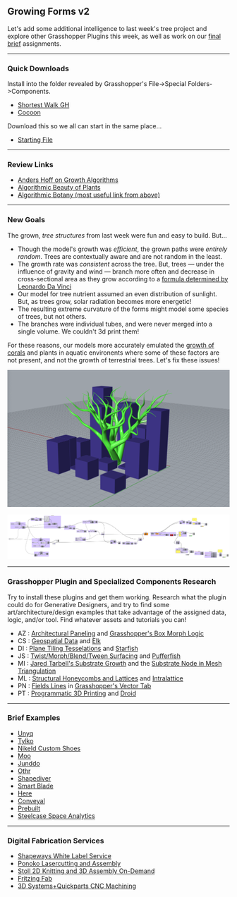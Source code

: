 ## Growing Forms v2

Let's add some additional intelligence to last week's tree project and explore other Grasshopper Plugins this week, as well as work on our [final brief](../briefs.md) assignments.

-----

### Quick Downloads

Install into the folder revealed by Grasshopper's File->Special Folders->Components.

- [Shortest Walk GH](https://www.food4rhino.com/app/shortest-walk-gh)
- [Cocoon](http://www.bespokegeometry.com/2015/07/22/cocoon/)

Download this so we all can start in the same place...

- [Starting File](3dshortestwalk.gh)

-----

### Review Links

- [Anders Hoff on Growth Algorithms](https://inconvergent.net/generative/)
- [Algorithmic Beauty of Plants](http://algorithmicbotany.org/papers/#abop)
- [Algorithmic Botany (most useful link from above)](http://algorithmicbotany.org/papers/abop/abop-ch1.pdf)

----

### New Goals

The grown, *tree structures* from last week were fun and easy to build. But...

- Though the model's growth was *efficient*, the grown paths were *entirely random*. Trees are contextually aware and are not random in the least.
- The growth rate was *consistent* across the tree. But, trees — under the influence of gravity and wind — branch more often and decrease in cross-sectional area as they grow according to a [formula determined by Leonardo Da Vinci](https://www.wired.com/2011/11/branching-tree-physics/)
- Our model for tree nutrient assumed an even distribution of sunlight. But, as trees grow, solar radiation becomes more energetic!
- The resulting extreme curvature of the forms might model some species of trees, but not others.
- The branches were individual tubes, and were never merged into a single volume. We couldn't 3d print them!

For these reasons, our models more accurately emulated the [growth of corals](https://journals.plos.org/ploscompbiol/article?id=10.1371/journal.pcbi.1002849) and plants in aquatic environents where some of these factors are not present, and not the growth of terrestrial trees. Let's fix these issues!

![better tree!](tree.png)

![better tree](better-tree.png)

-----

### Grasshopper Plugin and Specialized Components Research

Try to install these plugins and get them working. Research what the plugin could do for Generative Designers, and try to find some art/architecture/design examples that take advantage of the assigned data, logic, and/or tool. Find whatever assets and tutorials you can!

- AZ : [Architectural Paneling](http://vecg.cs.ucl.ac.uk/Projects/SmartGeometry/paneling/paper_docs/panelization_sigg10_small.pdf) and [Grasshopper's Box Morph Logic](https://formularch.blogspot.com/2012/03/gh-box-morph.html)
- CS : [Geospatial Data](https://en.wikipedia.org/wiki/Geographic_information_system) and [Elk](https://www.food4rhino.com/app/elk)
- DI : [Plane Tiling Tesselations](https://en.wikipedia.org/wiki/Tessellation) and [Starfish](https://www.food4rhino.com/app/starfish)
- JS : [Twist/Morph/Blend/Tween Surfacing](https://books.google.com/books?id=qVsGvohzaJEC&pg=PA29&lpg=PA29&dq=architecture+blend+morph&source=bl&ots=C_M8YPzsYp&sig=jXC9Ji0l0qLI-zt_gZ1Nvf3a_Xw&hl=en&sa=X&ved=2ahUKEwijtY3XvJ_eAhUB0oMKHR1kAvMQ6AEwFXoECAAQAQ#v=onepage&q=architecture%20blend%20morph&f=false) and [Pufferfish](https://www.food4rhino.com/app/pufferfish)
- MI : [Jared Tarbell's Substrate Growth](http://www.complexification.net/gallery/machines/substrate/) and the [Substrate Node in Mesh Triangulation](https://gozourworkshops.wordpress.com/2013/02/17/grasshopper-substrate-tessellation/)
- ML : [Structural Honeycombs and Lattices](https://en.wikipedia.org/wiki/Honeycomb_(geometry)) and [Intralattice](https://www.food4rhino.com/app/intralattice)
- PN : [Fields Lines](https://en.wikipedia.org/wiki/Magnetic_field) in [Grasshopper's Vector Tab](https://formularch.blogspot.com/2014/09/grasshopper-field-lines-3d-dreaming.html) 
- PT : [Programmatic 3D Printing](https://en.wikipedia.org/wiki/G-code) and [Droid](https://www.food4rhino.com/app/droid)

-----

### Brief Examples

- [Unyq](http://unyq.com)
- [Tylko](https://tylko.com)
- [NikeId Custom Shoes](https://www.nike.com/us/en_us/c/nikeid#iUSIGNGldC)
- [Moo](https://www.moo.com/us/)
- [Junddo](https://junddo.com/meuble-vinyle-sur-mesure-portee/)
- [Othr](https://www.othr.com)
- [Shapediver](https://shapediver.com/business-3d-configurators)
- [Smart Blade](https://www.smart-blade.com)
- [Here](https://www.here.com/en/solutions/use-cases/urban-movement?cid=Cities-Google-MM-T1-Here-generic-BMM&utm_source=Google&utm_medium=ppc&utm_campaign=IOT_PaidSearch_PublicSector_AlwaysOn)
- [Conveyal](https://www.conveyal.com/analysis/)
- [Prebuilt](https://www.prebuilt.com.au/our-houses/)
- [Steelcase Space Analytics](https://www.steelcase.com/asia-en/space-analytics/)

-----

### Digital Fabrication Services

- [Shapeways White Label Service](https://business.shapeways.com/blueprint)
- [Ponoko Lasercutting and Assembly](https://www.ponoko.com)
- [Stoll 2D Knitting and 3D Assembly On-Demand](http://stollamerica.com)
- [Fritzing Fab](https://aisler.net/partners/fritzing)
- [3D Systems+Quickparts CNC Machining](https://www.3dsystems.com/on-demand-manufacturing/cnc-machining?keyword=%2Bcnc%20%2Bonline&matchtype=b&awcid=1339267120&agid=53316549545&tid=kwd-300754197733&acc=odm_na&seg=process_cnc&audience=new&glcid=EAIaIQobChMI7e6Wq7-f3gIV0LfACh1KygVgEAAYAyAAEgIg5vD_BwE&gclid=EAIaIQobChMI7e6Wq7-f3gIV0LfACh1KygVgEAAYAyAAEgIg5vD_BwE)